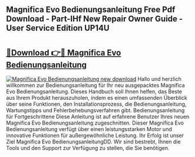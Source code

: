 ## Magnifica Evo Bedienungsanleitung Free Pdf Download - Part-IHf New Repair Owner Guide - User Service Edition UP14U

# <h2><a href="http://df4mm1.blite.top/?on=Magnifica+Evo+Bedienungsanleitung">🔗Download 👉🔴 Magnifica Evo Bedienungsanleitung</a></h2>

[![Magnifica Evo Bedienungsanleitung new download](https://i.imgur.com/lujVjoI.png)](http://df4mm1.blite.top/?on=Magnifica+Evo+Bedienungsanleitung)
Hallo und herzlich willkommen zur Bedienungsanleitung für Ihr neu ausgepacktes Magnifica Evo Bedienungsanleitung. Dieses Handbuch soll Ihnen helfen, das Beste aus Ihrem Produkt herauszuholen, indem es einen umfassenden Überblick über seine Funktionen, den Installationsprozess, die Bedienungsanleitung, Wartungstipps und Fehlerbehebungsverfahren gibt. Bedienungsanleitung für Fortgeschrittene Diese Anleitung ist auf erfahrene Benutzer Ihres neuen Magnifica Evo Bedienungsanleitung zugeschnitten. Dieser Magnifica Evo Bedienungsanleitung verfügt über einen leistungsstarken Motor und innovative Funktionen für außergewöhnliche Leistung. Ihr Erfolg ist unser Ziel Magnifica Evo BedienungsanleitungDD. Wir sind bestrebt, Ihnen die Tools und den Support zur Verfügung zu stellen, die Sie benötigen.
